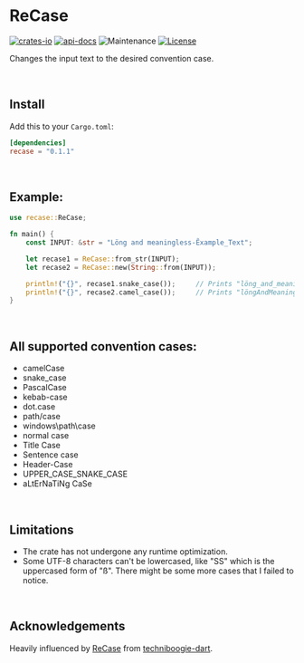 # ReCase

[![crates-io](https://img.shields.io/crates/v/recase.svg)](https://crates.io/crates/recase)
[![api-docs](https://docs.rs/recase/badge.svg)](https://docs.rs/recase)
![Maintenance](https://img.shields.io/badge/maintenance-actively--developed-brightgreen.svg)
[![License](https://img.shields.io/badge/License-BSD_2--Clause-orange.svg)](https://opensource.org/licenses/BSD-2-Clause)

Changes the input text to the desired convention case.

<p>&nbsp</p>

## Install

Add this to your `Cargo.toml`:

```toml
[dependencies]
recase = "0.1.1"
```

<p>&nbsp</p>

## Example:

```rust
use recase::ReCase;

fn main() {
    const INPUT: &str = "Löng and meaningless-Ẽxample_Text";

    let recase1 = ReCase::from_str(INPUT);
    let recase2 = ReCase::new(String::from(INPUT));

    println!("{}", recase1.snake_case());     // Prints "löng_and_meaningless_ẽxample_text"
    println!("{}", recase2.camel_case());     // Prints "löngAndMeaninglessẼxampleText"
}
```

<p>&nbsp</p>

## All supported convention cases:

-   camelCase
-   snake_case
-   PascalCase
-   kebab-case
-   dot.case
-   path/case
-   windows\path\case
-   normal case
-   Title Case
-   Sentence case
-   Header-Case
-   UPPER_CASE_SNAKE_CASE
-   aLtErNaTiNg CaSe

<p>&nbsp</p>

## Limitations

-   The crate has not undergone any runtime optimization.
-   Some UTF-8 characters can't be lowercased, like "SS" which is the uppercased form of "ß". There might be some more cases that I failed to notice.

<p>&nbsp</p>

## Acknowledgements

Heavily influenced by [ReCase](https://pub.dev/packages/recase) from [techniboogie-dart](https://github.com/techniboogie-dart).

